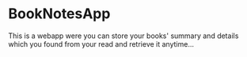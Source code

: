 # BookNotesApp
This is a webapp were you can store your books' summary and details which you found from your read and retrieve it anytime...
